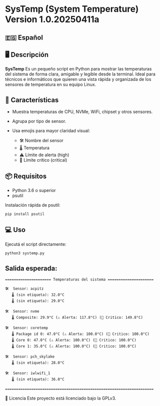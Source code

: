 # SysTemp (System Temperature) Version 1.0.20250411a

## 🇪🇸 Español

## 🖥️ Descripción

 **SysTemp** Es un pequeño script en Python para mostrar las temperaturas del sistema de forma clara, amigable y legible desde la terminal. Ideal para técnicos e informáticos que quieren una vista rápida y organizada de los sensores de temperatura en su equipo Linux.


## 🚀 Características
- Muestra temperaturas de CPU, NVMe, WiFi, chipset y otros sensores.

- Agrupa por tipo de sensor.

- Usa emojis para mayor claridad visual:

   - 🛠️ Nombre del sensor
   - 🌡️ Temperatura
   - ⚠️ Límite de alerta (high)
   - 🚨 Límite crítico (critical)


## 📦 Requisitos
- Python 3.6 o superior
- psutil


Instalación rápida de psutil:
```bash
pip install psutil
```

## 💻 Uso
Ejecutá el script directamente:
```bash
python3 systemp.py
```


## Salida esperada:
```
===================== Temperaturas del sistema =====================

🛠️  Sensor: acpitz
   🌡️ (sin etiqueta): 32.0°C
   🌡️ (sin etiqueta): 29.0°C

🛠️  Sensor: nvme
   🌡️ Composite: 29.9°C (⚠️ Alerta: 117.8°C) (🚨 Critico: 149.8°C)

🛠️  Sensor: coretemp
   🌡️ Package id 0: 47.0°C (⚠️ Alerta: 100.0°C) (🚨 Critico: 100.0°C)
   🌡️ Core 0: 47.0°C (⚠️ Alerta: 100.0°C) (🚨 Critico: 100.0°C)
   🌡️ Core 1: 35.0°C (⚠️ Alerta: 100.0°C) (🚨 Critico: 100.0°C)

🛠️  Sensor: pch_skylake
   🌡️ (sin etiqueta): 28.0°C

🛠️  Sensor: iwlwifi_1
   🌡️ (sin etiqueta): 36.0°C

====================================================================
```

📜 Licencia
Este proyecto está licenciado bajo la GPLv3.
